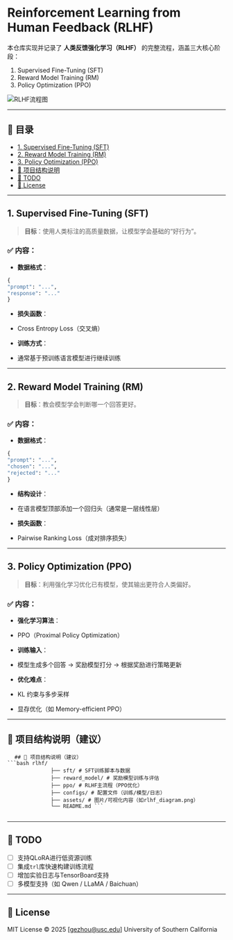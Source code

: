 
# Reinforcement Learning from Human Feedback (RLHF)

本仓库实现并记录了 **人类反馈强化学习（RLHF）** 的完整流程，涵盖三大核心阶段：

1. Supervised Fine-Tuning (SFT)
2. Reward Model Training (RM)
3. Policy Optimization (PPO)

![RLHF流程图](./assets/rlhf_diagram.png) <!-- 请确保图像路径正确 -->

---

## 📌 目录

- [1. Supervised Fine-Tuning (SFT)](#1-supervised-fine-tuning-sft)
- [2. Reward Model Training (RM)](#2-reward-model-training-rm)
- [3. Policy Optimization (PPO)](#3-policy-optimization-ppo)
- [📎 项目结构说明](#项目结构说明)
- [🚧 TODO](#todo)
- [📄 License](#license)

---

## 1. Supervised Fine-Tuning (SFT)

> **目标**：使用人类标注的高质量数据，让模型学会基础的“好行为”。

### ✅ 内容：

- **数据格式**：

```python
{
"prompt": "...",
"response": "..."
}
```

- **损失函数**：
- Cross Entropy Loss（交叉熵）

- **训练方式**：
- 通常基于预训练语言模型进行继续训练

---

## 2. Reward Model Training (RM)

> **目标**：教会模型学会判断哪一个回答更好。

### ✅ 内容：

- **数据格式**：
```python
{
"prompt": "...",
"chosen": "...",
"rejected": "..."
}
```

- **结构设计**：
- 在语言模型顶部添加一个回归头（通常是一层线性层）

- **损失函数**：
- Pairwise Ranking Loss（成对排序损失）

---

## 3. Policy Optimization (PPO)

> **目标**：利用强化学习优化已有模型，使其输出更符合人类偏好。

### ✅ 内容：

- **强化学习算法**：
- PPO（Proximal Policy Optimization）

- **训练输入**：
- 模型生成多个回答 → 奖励模型打分 → 根据奖励进行策略更新

- **优化难点**：
- KL 约束与多步采样
- 显存优化（如 Memory-efficient PPO）

---

## 📎 项目结构说明（建议）

<pre lang="nohighlight">
  <code>## 📎 项目结构说明（建议） 
```bash rlhf/ 
              ├── sft/ # SFT训练脚本与数据 
              ├── reward_model/ # 奖励模型训练与评估 
              ├── ppo/ # RLHF主流程（PPO优化） 
              ├── configs/ # 配置文件（训练/模型/日志） 
              ├── assets/ # 图片/可视化内容（如rlhf_diagram.png） 
              └── README.md ``` 
  </code>
</pre>


---

## 🚧 TODO

- [ ] 支持QLoRA进行低资源训练
- [ ] 集成`trl`库快速构建训练流程
- [ ] 增加实验日志与TensorBoard支持
- [ ] 多模型支持（如 Qwen / LLaMA / Baichuan）

---

## 📄 License

MIT License © 2025 [gezhou@usc.edu]
University of Southern California















